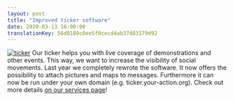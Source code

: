 ```yaml
---
layout: post
title: "Improved ticker software"
date: 2020-03-13 16:00:00
translationKey: 56d0189c0ee5f0cecd4ab37d83179d92
---
```

[![ticker](/assets/img/ticker.jpg)](/en/service/ticker.html)
Our ticker helps you with live coverage of demonstrations and other events.
This way, we want to increase the visibility of social movements.
Last year we completely rewrote the software.
It now offers the possibility to attach pictures and maps to messages.
Furthermore it can now be run under your own domain (e.g. ticker.your-action.org).
Check out more details [on our services page](/en/service/ticker.html)!
